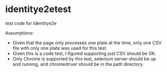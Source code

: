 # identitye2etest
test code for Identitye2e

Assumptions:
- Given that the page only processes one plate at the time, only one CSV file with only one plate was used for this test.
- Given this is a code test, I figured supporting just CSV should be OK.
- Only Chrome is supported by this test, selenium server should be up and running, and chromedriver should be in the path directory.
